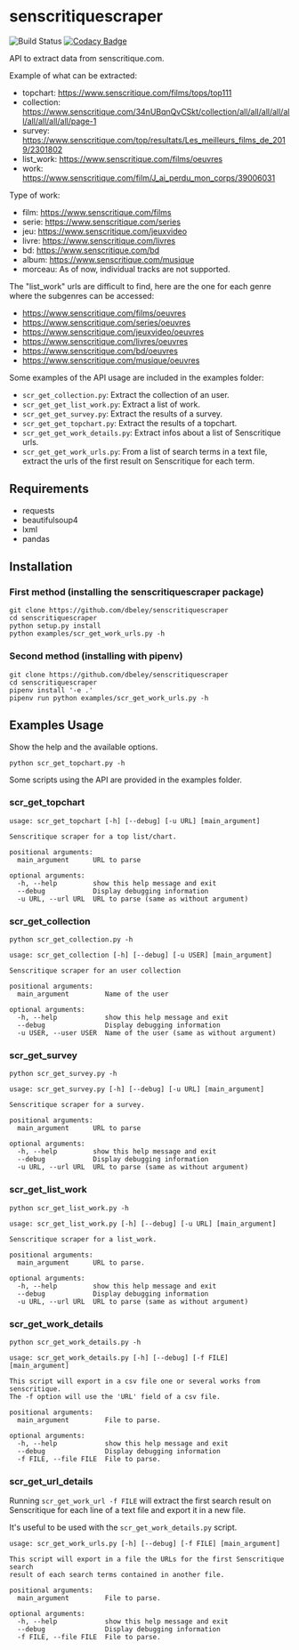 # senscritiquescraper

![Build Status](https://github.com/dbeley/senscritiquescraper/workflows/CI/badge.svg)
[![Codacy Badge](https://api.codacy.com/project/badge/Grade/e95f1fcf5d2e47b480a3ef9c98ce1b1d)](https://www.codacy.com/app/dbeley/senscritiquescraper?utm_source=github.com&amp;utm_medium=referral&amp;utm_content=dbeley/senscritiquescraper&amp;utm_campaign=Badge_Grade)

API to extract data from senscritique.com.

Example of what can be extracted:
- topchart: <https://www.senscritique.com/films/tops/top111>
- collection: <https://www.senscritique.com/34nUBqnQvCSkt/collection/all/all/all/all/all/all/all/all/all/page-1>
- survey: <https://www.senscritique.com/top/resultats/Les_meilleurs_films_de_2019/2301802>
- list_work: <https://www.senscritique.com/films/oeuvres>
- work: <https://www.senscritique.com/film/J_ai_perdu_mon_corps/39006031>

Type of work:
- film: <https://www.senscritique.com/films>
- serie: <https://www.senscritique.com/series>
- jeu: <https://www.senscritique.com/jeuxvideo>
- livre: <https://www.senscritique.com/livres>
- bd: <https://www.senscritique.com/bd>
- album: <https://www.senscritique.com/musique>
- morceau: As of now, individual tracks are not supported.

The "list_work" urls are difficult to find, here are the one for each genre where the subgenres can be accessed:
- <https://www.senscritique.com/films/oeuvres>
- <https://www.senscritique.com/series/oeuvres>
- <https://www.senscritique.com/jeuxvideo/oeuvres>
- <https://www.senscritique.com/livres/oeuvres>
- <https://www.senscritique.com/bd/oeuvres>
- <https://www.senscritique.com/musique/oeuvres>

Some examples of the API usage are included in the examples folder:
- `scr_get_collection.py`: Extract the collection of an user.
- `scr_get_get_list_work.py`: Extract a list of work.
- `scr_get_get_survey.py`: Extract the results of a survey.
- `scr_get_get_topchart.py`: Extract the results of a topchart.
- `scr_get_get_work_details.py`: Extract infos about a list of Senscritique urls.
- `scr_get_get_work_urls.py`: From a list of search terms in a text file, extract the urls of the first result on Senscritique for each term.

## Requirements

- requests
- beautifulsoup4
- lxml
- pandas

## Installation

### First method (installing the senscritiquescraper package)

```
git clone https://github.com/dbeley/senscritiquescraper
cd senscritiquescraper
python setup.py install
python examples/scr_get_work_urls.py -h
```

### Second method (installing with pipenv)

```
git clone https://github.com/dbeley/senscritiquescraper
cd senscritiquescraper
pipenv install '-e .'
pipenv run python examples/scr_get_work_urls.py -h
```

## Examples Usage

Show the help and the available options.

```
python scr_get_topchart.py -h
```

Some scripts using the API are provided in the examples folder.

### scr_get_topchart

```
usage: scr_get_topchart [-h] [--debug] [-u URL] [main_argument]

Senscritique scraper for a top list/chart.

positional arguments:
  main_argument      URL to parse

optional arguments:
  -h, --help         show this help message and exit
  --debug            Display debugging information
  -u URL, --url URL  URL to parse (same as without argument)
```

### scr_get_collection

```
python scr_get_collection.py -h
```

```
usage: scr_get_collection [-h] [--debug] [-u USER] [main_argument]

Senscritique scraper for an user collection

positional arguments:
  main_argument         Name of the user

optional arguments:
  -h, --help            show this help message and exit
  --debug               Display debugging information
  -u USER, --user USER  Name of the user (same as without argument)
```

### scr_get_survey

```
python scr_get_survey.py -h
```

```
usage: scr_get_survey.py [-h] [--debug] [-u URL] [main_argument]

Senscritique scraper for a survey.

positional arguments:
  main_argument      URL to parse

optional arguments:
  -h, --help         show this help message and exit
  --debug            Display debugging information
  -u URL, --url URL  URL to parse (same as without argument)
```

### scr_get_list_work

```
python scr_get_list_work.py -h
```

```
usage: scr_get_list_work.py [-h] [--debug] [-u URL] [main_argument]

Senscritique scraper for a list_work.

positional arguments:
  main_argument      URL to parse.

optional arguments:
  -h, --help         show this help message and exit
  --debug            Display debugging information
  -u URL, --url URL  URL to parse (same as without argument)
```

### scr_get_work_details

```
python scr_get_work_details.py -h
```

```
usage: scr_get_work_details.py [-h] [--debug] [-f FILE] [main_argument]

This script will export in a csv file one or several works from senscritique.
The -f option will use the 'URL' field of a csv file.

positional arguments:
  main_argument         File to parse.

optional arguments:
  -h, --help            show this help message and exit
  --debug               Display debugging information
  -f FILE, --file FILE  File to parse.
```

### scr_get_url_details

Running `scr_get_work_url -f FILE` will extract the first search result on Senscritique for each line of a text file and export it in a new file.

It's useful to be used with the `scr_get_work_details.py` script.

```
usage: scr_get_work_urls.py [-h] [--debug] [-f FILE] [main_argument]

This script will export in a file the URLs for the first Senscritique search
result of each search terms contained in another file.

positional arguments:
  main_argument         File to parse.

optional arguments:
  -h, --help            show this help message and exit
  --debug               Display debugging information
  -f FILE, --file FILE  File to parse.
```
